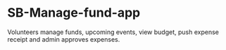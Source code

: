 # SB-Manage-fund-app
Volunteers manage funds, upcoming events, view budget, push expense receipt and admin approves expenses.  

